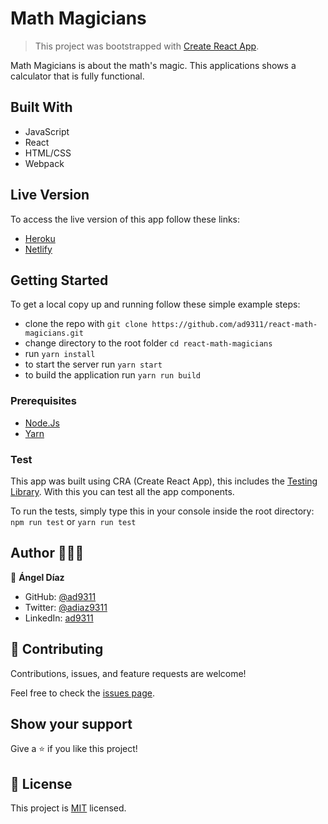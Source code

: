 # Math Magicians

> This project was bootstrapped with [Create React App](https://github.com/facebook/create-react-app).

Math Magicians is about the math's magic. This applications shows a calculator that is fully functional.

## Built With

- JavaScript
- React
- HTML/CSS
- Webpack

## Live Version

To access the live version of this app follow these links: 
- [Heroku](https://adiaz-magic-math.herokuapp.com/)
- [Netlify]()

## Getting Started

To get a local copy up and running follow these simple example steps:

- clone the repo with `git clone https://github.com/ad9311/react-math-magicians.git`
- change directory to the root folder `cd react-math-magicians`
- run `yarn install`
- to start the server run `yarn start`
- to build the application run `yarn run build`

### Prerequisites

- [Node.Js](https://nodejs.org/en/)
- [Yarn](https://classic.yarnpkg.com/en/docs/install/#debian-stable)

### Test

This app was built using CRA (Create React App), this includes the [Testing Library](https://testing-library.com/docs/react-testing-library/intro). With this you can test all the app components.

To run the tests, simply type this in your console inside the root directory: `npm run test` or `yarn run test`

## Author 👨🏾‍💻

👤 **Ángel Díaz**

- GitHub: [@ad9311](https://github.com/ad9311)
- Twitter: [@adiaz9311](https://twitter.com/adiaz9311)
- LinkedIn: [ad9311](https://linkedin.com/in/ad9311)

## 🤝 Contributing

Contributions, issues, and feature requests are welcome!

Feel free to check the [issues page](https://github.com/ad9311/react-math-magicians/issues).

## Show your support

Give a ⭐️ if you like this project!

## 📝 License

This project is [MIT](./LICENSE) licensed.

